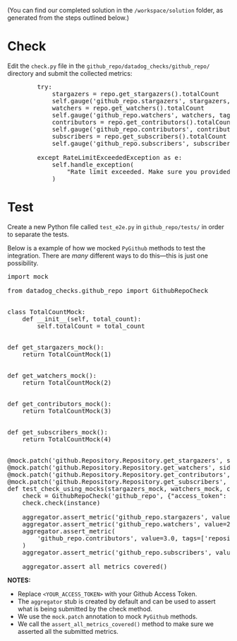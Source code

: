 (You can find our completed solution in the `/workspace/solution` folder, as generated from the steps outlined below.)

# Check 

Edit the `check.py` file in the `github_repo/datadog_checks/github_repo/` directory and submit the collected metrics:

<pre class="file" data-target="clipboard">
        try:
            stargazers = repo.get_stargazers().totalCount
            self.gauge('github_repo.stargazers', stargazers, tags=tags)
            watchers = repo.get_watchers().totalCount
            self.gauge('github_repo.watchers', watchers, tags=tags)
            contributors = repo.get_contributors().totalCount
            self.gauge('github_repo.contributors', contributors, tags=tags)
            subscribers = repo.get_subscribers().totalCount
            self.gauge('github_repo.subscribers', subscribers, tags=tags)

        except RateLimitExceededException as e:
            self.handle_exception(
                "Rate limit exceeded. Make sure you provided an access_token", AgentCheck.WARNING, tags, e
            )
</pre>

# Test

Create a new Python file called `test_e2e.py` in `github_repo/tests/` in order to separate the tests.

Below is a example of how we mocked `PyGithub` methods to test the integration. There are _many_ different ways to do this—this is just one possibility.


<pre class="file" data-target="clipboard">
import mock

from datadog_checks.github_repo import GithubRepoCheck


class TotalCountMock:
    def __init__(self, total_count):
        self.totalCount = total_count


def get_stargazers_mock():
    return TotalCountMock(1)


def get_watchers_mock():
    return TotalCountMock(2)


def get_contributors_mock():
    return TotalCountMock(3)


def get_subscribers_mock():
    return TotalCountMock(4)


@mock.patch('github.Repository.Repository.get_stargazers', side_effect=get_stargazers_mock)
@mock.patch('github.Repository.Repository.get_watchers', side_effect=get_watchers_mock)
@mock.patch('github.Repository.Repository.get_contributors', side_effect=get_contributors_mock)
@mock.patch('github.Repository.Repository.get_subscribers', side_effect=get_subscribers_mock)
def test_check_using_mocks(stargazers_mock, watchers_mock, contributors_mock, subscribers_mock, instance, aggregator):
    check = GithubRepoCheck('github_repo', {"access_token": "<YOUR_ACCESS_TOKEN>"}, {})
    check.check(instance)

    aggregator.assert_metric('github_repo.stargazers', value=1.0, tags=['repository_name:Datadog/integrations-extras'])
    aggregator.assert_metric('github_repo.watchers', value=2.0, tags=['repository_name:Datadog/integrations-extras'])
    aggregator.assert_metric(
        'github_repo.contributors', value=3.0, tags=['repository_name:Datadog/integrations-extras']
    )
    aggregator.assert_metric('github_repo.subscribers', value=4.0, tags=['repository_name:Datadog/integrations-extras'])

    aggregator.assert_all_metrics_covered()
</pre>

__NOTES:__
- Replace `<YOUR_ACCESS_TOKEN>` with your Github Access Token.
- The `aggregator` stub is created by default and can be used to assert what is being submitted by the check method.
- We use the `mock.patch` annotation to mock `PyGithub` methods.
- We call the `assert_all_metrics_covered()` method to make sure we asserted all the submitted metrics.
